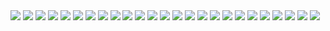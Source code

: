 <img src="javascript/Javascript-01.png">
<img src="javascript/Javascript-02.png">
<img src="javascript/Javascript-03.png">
<img src="javascript/Javascript-04.png">
<img src="javascript/Javascript-05.png">
<img src="javascript/Javascript-06.png">
<img src="javascript/Javascript-07.png">
<img src="javascript/Javascript-08.png">
<img src="javascript/Javascript-09.png">
<img src="javascript/Javascript-10.png">
<img src="javascript/Javascript-11.png">
<img src="javascript/Javascript-12.png">
<img src="javascript/Javascript-13.png">
<img src="javascript/Javascript-14.png">
<img src="javascript/Javascript-15.png">
<img src="javascript/Javascript-16.png">
<img src="javascript/Javascript-17.png">
<img src="javascript/Javascript-18.png">
<img src="javascript/Javascript-19.png">
<img src="javascript/Javascript-20.png">
<img src="javascript/Javascript-21.png">
<img src="javascript/Javascript-22.png">
<img src="javascript/Javascript-23.png">
<img src="javascript/Javascript-24.png">
<img src="javascript/Javascript-25.png">
